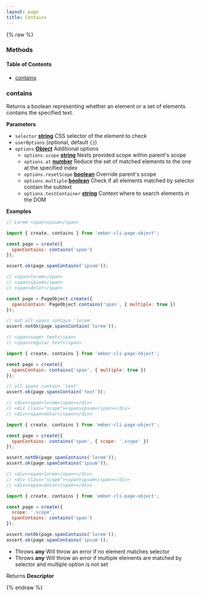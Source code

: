 ```yaml
---
layout: page
title: Contains
---
```


{% raw %}
### Methods


<!-- Generated by documentation.js. Update this documentation by updating the source code. -->

#### Table of Contents

-   [contains][1]

### contains

Returns a boolean representing whether an element or a set of elements contains the specified text.

**Parameters**

-   `selector` **[string][2]** CSS selector of the element to check
-   `userOptions`   (optional, default `{}`)
-   `options` **[Object][3]** Additional options
    -   `options.scope` **[string][2]** Nests provided scope within parent's scope
    -   `options.at` **[number][4]** Reduce the set of matched elements to the one at the specified index
    -   `options.resetScope` **[boolean][5]** Override parent's scope
    -   `options.multiple` **[boolean][5]** Check if all elements matched by selector contain the subtext
    -   `options.testContainer` **[string][2]** Context where to search elements in the DOM

**Examples**

```javascript
// Lorem <span>ipsum</span>

import { create, contains } from 'ember-cli-page-object';

const page = create({
  spanContains: contains('span')
});

assert.ok(page.spanContains('ipsum'));
```

```javascript
// <span>lorem</span>
// <span>ipsum</span>
// <span>dolor</span>

const page = PageObject.create({
  spansContain: PageObject.contains('span', { multiple: true })
});

// not all spans contain 'lorem'
assert.notOk(page.spansContain('lorem'));
```

```javascript
// <span>super text</span>
// <span>regular text</span>

import { create, contains } from 'ember-cli-page-object';

const page = create({
  spansContain: contains('span', { multiple: true })
});

// all spans contain 'text'
assert.ok(page.spansContain('text'));
```

```javascript
// <div><span>lorem</span></div>
// <div class="scope"><span>ipsum</span></div>
// <div><span>dolor</span></div>

import { create, contains } from 'ember-cli-page-object';

const page = create({
  spanContains: contains('span', { scope: '.scope' })
});

assert.notOk(page.spanContains('lorem'));
assert.ok(page.spanContains('ipsum'));
```

```javascript
// <div><span>lorem</span></div>
// <div class="scope"><span>ipsum</span></div>
// <div><span>dolor</span></div>

import { create, contains } from 'ember-cli-page-object';

const page = create({
  scope: '.scope',
  spanContains: contains('span')
});

assert.notOk(page.spanContains('lorem'));
assert.ok(page.spanContains('ipsum'));
```

-   Throws **any** Will throw an error if no element matches selector
-   Throws **any** Will throw an error if multiple elements are matched by selector and multiple option is not set

Returns **Descriptor** 

[1]: #contains

[2]: https://developer.mozilla.org/docs/Web/JavaScript/Reference/Global_Objects/String

[3]: https://developer.mozilla.org/docs/Web/JavaScript/Reference/Global_Objects/Object

[4]: https://developer.mozilla.org/docs/Web/JavaScript/Reference/Global_Objects/Number

[5]: https://developer.mozilla.org/docs/Web/JavaScript/Reference/Global_Objects/Boolean
{% endraw %}